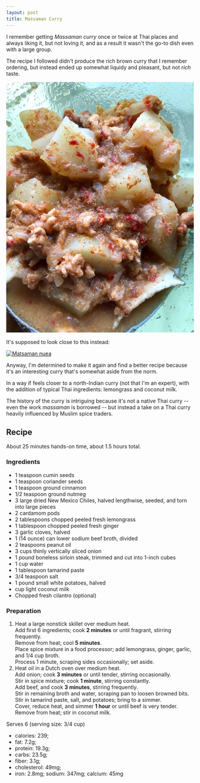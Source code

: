 ```yaml
---
layout: post
title: Massaman Curry
---
```


I remember getting *Massaman curry* once or twice at Thai places
and always liking it, but not loving it, and as a result it
wasn't the go-to dish even with a large group.

The recipe I followed didn't produce the rich brown curry that I remember
ordering, but instead ended up somewhat liquidy and pleasant, but
not *rich* taste.

![Masaman Curry](/assets/2018-masaman_curry.jpg)

It's supposed to look close to this instead:

<a title="By Takeaway [CC BY-SA 4.0 (https://creativecommons.org/licenses/by-sa/4.0)], from Wikimedia Commons" href="https://commons.wikimedia.org/wiki/File:Matsaman_nuea.jpg"><img width="512" alt="Matsaman nuea" src="https://upload.wikimedia.org/wikipedia/commons/thumb/8/89/Matsaman_nuea.jpg/512px-Matsaman_nuea.jpg"></a>

Anyway, I'm determined to make it again and find a better recipe
because it's an interesting curry that's somewhat aside from the norm.

In a way if feels closer to a north-Indian curry (not that I'm an expert),
with the addition of typical Thai ingredients: lemongrass and coconut milk.

The history of the curry is intriguing because it's not a
native Thai curry -- even the work *massaman* is borrowed --
but instead a take on a Thai curry heavily influenced by
Muslim spice traders.

## Recipe

About 25 minutes hands-on time, about 1.5 hours total.

### Ingredients

* 1 teaspoon cumin seeds
* 1 teaspoon coriander seeds
* 1 teaspoon ground cinnamon
* 1/2 teaspoon ground nutmeg
* 3 large dried New Mexico Chiles, halved lengthwise,
   seeded, and torn into large  pieces
* 2 cardamom pods
* 2 tablespoons chopped peeled fresh lemongrass
* 1 tablespoon chopped peeled fresh ginger
* 3 garlic cloves, halved
* 1 (14 ounce) can lower sodium beef broth, divided
* 2 teaspoons peanut oil
* 3 cups thinly vertically sliced onion
* 1 pound boneless sirloin steak, trimmed and cut into 1-inch cubes
* 1 cup water
* 1 tablespoon tamarind paste
* 3/4 teaspoon salt
* 1 pound small white potatoes, halved
* cup light coconut milk
* Chopped fresh cilantro (optional)

### Preparation

1. Heat a large nonstick skillet over medium heat.  
   Add first 6 ingredients; cook **2 minutes** or until fragrant, stirring frequently.  
   Remove from heat; cool **5 minutes**.  
   Place spice mixture in a food processor; add lemongrass, ginger, garlic, and 1/4 cup broth.  
   Process 1 minute, scraping sides occasionally; set aside.
2. Heat oil in a Dutch oven over medium heat.  
   Add onion; cook **3 minutes** or until tender, stirring occasionally.  
   Stir in spice mixture; cook **1 minute**, stirring constantly.  
   Add beef, and cook **3 minutes**, stirring frequently.  
   Stir in remaining broth and water, scraping pan to loosen browned bits.  
   Stir in tamarind paste, salt, and potatoes; bring to a simmer.  
   Cover, reduce heat, and simmer **1 hour** or until beef is very tender.  
   Remove from heat; stir in coconut milk.

Serves 6 (serving size: 3/4 cup)

* calories: 239;
* fat: 7.2g;
* protein: 19.3g;
* carbs: 23.5g;
* fiber: 3.1g;
* cholesterol: 49mg;
* iron: 2.8mg; sodium: 347mg; calcium: 45mg
